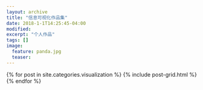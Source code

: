 ```yaml
---
layout: archive
title: "信息可视化作品集"
date: 2018-1-1T14:25:45-04:00
modified:
excerpt: "个人作品"
tags: []
image: 
  feature: panda.jpg
  teaser:
---
```

<div class="tiles">
{% for post in site.categories.visualization %}
  {% include post-grid.html %}
{% endfor %}
</div><!-- /.tiles 把所有categories 有 visualization 的列出来-->

